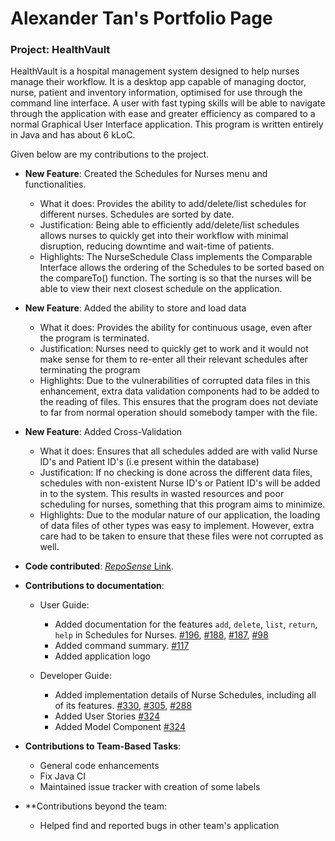 # Alexander Tan's Portfolio Page

### Project: HealthVault

HealthVault is a hospital management system designed to help nurses manage their workflow. It is a desktop app capable of managing doctor, nurse, patient and inventory information, optimised for use through the command line interface. A user with fast typing skills will be able to navigate through the application with ease and greater efficiency as compared to a normal Graphical User Interface application. This program is written entirely in Java and has about 6 kLoC.

Given below are my contributions to the project.

- **New Feature**: Created the Schedules for Nurses menu and functionalities.
  - What it does: Provides the ability to add/delete/list schedules for different nurses. Schedules are sorted by date.
  - Justification: Being able to efficiently add/delete/list schedules allows nurses to quickly get into their workflow with minimal disruption, reducing downtime and wait-time of patients.
  - Highlights: The NurseSchedule Class implements the Comparable Interface allows the ordering of the Schedules to be sorted based on the compareTo() function. The sorting is so that the nurses will be able to view their next closest schedule on the application.

- **New Feature**: Added the ability to store and load data
  - What it does: Provides the ability for continuous usage, even after the program is terminated.
  - Justification: Nurses need to quickly get to work and it would not make sense for them to re-enter all their relevant schedules after terminating the program
  - Highlights: Due to the vulnerabilities of corrupted data files in this enhancement, extra data validation components had to be added to the reading of files. This ensures that the program does not deviate to far from normal operation should somebody tamper with the file.

- **New Feature**: Added Cross-Validation
  - What it does: Ensures that all schedules added are with valid Nurse ID's and Patient ID's (i.e present within the database)
  - Justification: If no checking is done across the different data files, schedules with non-existent Nurse ID's or Patient ID's will be added in to the system. This results in wasted resources and poor scheduling for nurses, something that this program aims to minimize.
  - Highlights: Due to the modular nature of our application, the loading of data files of other types was easy to implement. However, extra care had to be taken to ensure that these files were not corrupted as well.

- **Code contributed**: [*RepoSense* Link](https://nus-cs2113-ay2021s2.github.io/tp-dashboard/?search=AlexanderTanJunAn).

- **Contributions to documentation**:
  - User Guide:
    - Added documentation for the features `add`, `delete`, `list`, `return`, `help` in Schedules for Nurses. [\#196](), [\#188](), [\#187](), [\#98]()
    - Added command summary. [\#117]()
    - Added application logo

  - Developer Guide:
    - Added implementation details of Nurse Schedules, including all of its features. [\#330](), [\#305](), [\#288]()
    - Added User Stories [\#324]()
    - Added Model Component [\#324]()

- **Contributions to Team-Based Tasks**:
  - General code enhancements
  - Fix Java CI
  - Maintained issue tracker with creation of some labels

- **Contributions beyond the team:
  - Helped find and reported bugs in other team's application
